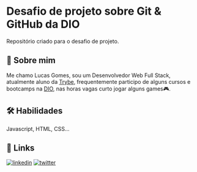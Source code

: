 
# Desafio de projeto sobre Git & GitHub da DIO

Repositório criado para o desafio de projeto.


## 🚀 Sobre mim
Me chamo Lucas Gomes, sou um Desenvolvedor Web Full Stack, atualmente aluno da [Trybe](https://www.betrybe.com/), frequentemente participo de alguns cursos e bootcamps na [DIO](https://www.dio.me/), nas horas vagas curto jogar alguns games🎮.


## 🛠 Habilidades
Javascript, HTML, CSS...


## 🔗 Links
[![linkedin](https://img.shields.io/badge/linkedin-0A66C2?style=for-the-badge&logo=linkedin&logoColor=white)](https://www.linkedin.com/in/iamlucasgomes/)
[![twitter](https://img.shields.io/badge/twitter-1DA1F2?style=for-the-badge&logo=twitter&logoColor=white)](https://twitter.com/iamlucasgomes)

